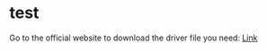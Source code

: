 # test
Go to the official website to download the driver file you need: 
[Link](../source/_static/74HC595.pdf)
